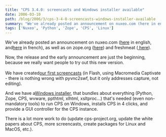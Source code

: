 ```yaml
---
title: "CPS 3.4.0: screencasts and Windows installer available"
date: 2006-03-10
path: /blog/2006/3/cps-3-4-0-screencasts-windows-installer-available
summary: "We've already posted an announcement on nuxeo.com (here in english, andhere in french), as well as on zope.org (here) and freshmeat ( here)."
tags: ['Nuxeo', 'Python', 'Zope', 'CPS', 'Linux']
---
```


We've already posted an announcement on nuxeo.com (<a href="http://www.nuxeo.com/en/news/nuxeo-releases-cps-3-4/">here</a> in
english, and<a href="http://www.nuxeo.com/news/nuxeo-lance-cps-3-4/">here</a> in french),
as well as on zope.org (<a href="http://www.zope.org/Members/nuxeo/news/cps-3.4.0-released">here</a>)
and freshmeat (<a href="http://freshmeat.net/projects/nuxeocps/?branch_id=33975&amp;release_id=221725">
here</a>).

Now, the release and the early announcement are just the beginning, because
we really want people to try out this new version.<br><br>
We have created<a href="http://www.nuxeo.com/screencasts/cps-3.4/">our
first screencasts</a> (in Flash, using Macromedia Captivate - there is
nothing wrong with pyvnc2swf, but it only addresses capture, not
editing).

And we have a<a href="http://www.cps-project.org/static/windows/CPS-3.4.0-2.exe">Windows
installer</a>, that bundles about everything (Python, Zope, CPS, wvware,
ppthtml, xlhtml, xsltproc...) that's needed (even non-mandatory tools) to
run CPS on Windows, installs CPS in 4 clicks, and provide a GUI controller
for the CPS instance.

There is a lot more work to do (update cps-project.org, update the white
papers about CPS, more screencasts, create packages for Linux and MacOS,
etc.).

